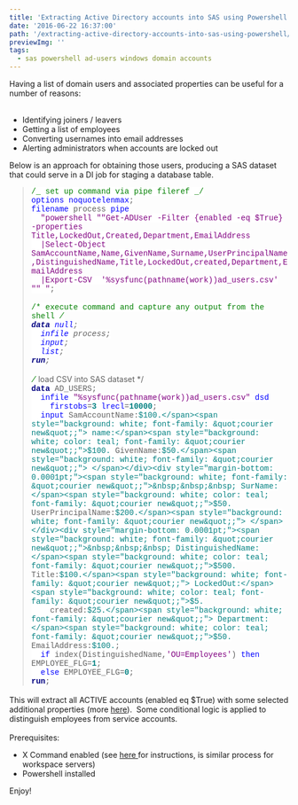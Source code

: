 ```yaml
---
title: 'Extracting Active Directory accounts into SAS using Powershell'
date: '2016-06-22 16:37:00'
path: '/extracting-active-directory-accounts-into-sas-using-powershell/'
previewImg: ''
tags:
  - sas powershell ad-users windows domain accounts
---
```


Having a list of domain users and associated properties can be useful for a number of reasons:<br /><br /><ul><li>Identifying joiners / leavers</li><li>Getting a list of employees</li><li>Converting usernames into email addresses</li><li>Alerting administrators when accounts are locked out</li></ul><div>Below is an approach for obtaining those users, producing a SAS dataset that could serve in a DI job for staging a database table.</div><div><blockquote style="margin-bottom: 0.0001pt;"><div style="margin-bottom: 0.0001pt;"><span style="background: white; color: green; font-family: &quot;courier new&quot;;">/_ set up command via pipe fileref _/</span><span style="background: white; font-family: &quot;courier new&quot;;"></span></div><div style="margin-bottom: 0.0001pt;"><span style="background: white; color: blue; font-family: &quot;courier new&quot;;">options</span><span style="background: white; font-family: &quot;courier new&quot;;"> </span><span style="background: white; color: blue; font-family: &quot;courier new&quot;;">noquotelenmax</span><span style="background: white; font-family: &quot;courier new&quot;;">;</span></div><div style="margin-bottom: 0.0001pt;"><span style="background: white; color: blue; font-family: &quot;courier new&quot;;">filename</span><span style="background: white; font-family: &quot;courier new&quot;;"> process </span><span style="background: white; color: blue; font-family: &quot;courier new&quot;;">pipe</span><span style="background: white; font-family: &quot;courier new&quot;;"> </span></div><div style="margin-bottom: 0.0001pt;"><span style="background: white; font-family: &quot;courier new&quot;;">&nbsp; </span><span style="background: white; color: purple; font-family: &quot;courier new&quot;;">"powershell ""Get-ADUser -Filter {enabled -eq $True} -properties Title,LockedOut,Created,Department,EmailAddress</span></div><div style="margin-bottom: 0.0001pt;"><span style="background: white; color: purple; font-family: &quot;courier new&quot;;">&nbsp; |Select-Object SamAccountName,Name,GivenName,Surname,UserPrincipalName,DistinguishedName,Title,LockedOut,created,Department,EmailAddress</span></div><div style="margin-bottom: 0.0001pt;"><span style="background: white; color: purple; font-family: &quot;courier new&quot;;">&nbsp; |Export-CSV&nbsp; '%sysfunc(pathname(work))ad_users.csv' "" "</span><span style="background: white; font-family: &quot;courier new&quot;;">;</span></div><div style="margin-bottom: 0.0001pt;"><br /></div><div style="margin-bottom: 0.0001pt;"><span style="background: white; color: green; font-family: &quot;courier new&quot;;">/* execute command and capture any output from the shell */</span><span style="background: white; font-family: &quot;courier new&quot;;"></span></div><div style="margin-bottom: 0.0001pt;"><b><span style="background: white; color: navy; font-family: &quot;courier new&quot;;">data</span></b><span style="background: white; font-family: &quot;courier new&quot;;"> </span><span style="background: white; color: blue; font-family: &quot;courier new&quot;;">_null_</span><span style="background: white; font-family: &quot;courier new&quot;;">;</span></div><div style="margin-bottom: 0.0001pt;"><span style="background: white; font-family: &quot;courier new&quot;;">&nbsp; </span><span style="background: white; color: blue; font-family: &quot;courier new&quot;;">infile</span><span style="background: white; font-family: &quot;courier new&quot;;"> process; </span></div><div style="margin-bottom: 0.0001pt;"><span style="background: white; font-family: &quot;courier new&quot;;">&nbsp; </span><span style="background: white; color: blue; font-family: &quot;courier new&quot;;">input</span><span style="background: white; font-family: &quot;courier new&quot;;">;</span></div><div style="margin-bottom: 0.0001pt;"><span style="background: white; font-family: &quot;courier new&quot;;">&nbsp; <span style="color: blue;">list</span></span><span style="background: white; font-family: &quot;courier new&quot;;">;</span></div><div style="margin-bottom: 0.0001pt;"><b><span style="background: white; color: navy; font-family: &quot;courier new&quot;;">run</span></b><span style="background: white; font-family: &quot;courier new&quot;;">;</span></div><div style="margin-bottom: 0.0001pt;"><br /></div><div style="margin-bottom: 0.0001pt;"><span style="background: white; color: green; font-family: &quot;courier new&quot;;">/* load CSV into SAS dataset */</span><span style="background: white; font-family: &quot;courier new&quot;;"></span></div><div style="margin-bottom: 0.0001pt;"><b><span style="background: white; color: navy; font-family: &quot;courier new&quot;;">data</span></b><span style="background: white; font-family: &quot;courier new&quot;;"> AD_USERS;</span></div><div style="margin-bottom: 0.0001pt;"><span style="background: white; font-family: &quot;courier new&quot;;">&nbsp; </span><span style="background: white; color: blue; font-family: &quot;courier new&quot;;">infile</span><span style="background: white; font-family: &quot;courier new&quot;;"> </span><span style="background: white; color: purple; font-family: &quot;courier new&quot;;">"%sysfunc(pathname(work))ad_users.csv"</span><span style="background: white; font-family: &quot;courier new&quot;;"> </span><span style="background: white; color: blue; font-family: &quot;courier new&quot;;">dsd</span><span style="background: white; font-family: &quot;courier new&quot;;"> </span></div><div style="margin-bottom: 0.0001pt;"><span style="background: white; font-family: &quot;courier new&quot;;">&nbsp;&nbsp;&nbsp; </span><span style="background: white; color: blue; font-family: &quot;courier new&quot;;">firstobs</span><span style="background: white; font-family: &quot;courier new&quot;;">=</span><b><span style="background: white; color: teal; font-family: &quot;courier new&quot;;">3</span></b><span style="background: white; font-family: &quot;courier new&quot;;"> </span><span style="background: white; color: blue; font-family: &quot;courier new&quot;;">lrecl</span><span style="background: white; font-family: &quot;courier new&quot;;">=</span><b><span style="background: white; color: teal; font-family: &quot;courier new&quot;;">10000</span></b><span style="background: white; font-family: &quot;courier new&quot;;">;</span></div><div style="margin-bottom: 0.0001pt;"><span style="background: white; font-family: &quot;courier new&quot;;">&nbsp; </span><span style="background: white; color: blue; font-family: &quot;courier new&quot;;">input</span><span style="background: white; font-family: &quot;courier new&quot;;"> SamAccountName:</span><span style="background: white; color: teal; font-family: &quot;courier new&quot;;">$100.</span><span style="background: white; font-family: &quot;courier new&quot;;"> name:</span><span style="background: white; color: teal; font-family: &quot;courier new&quot;;">$100.</span><span style="background: white; font-family: &quot;courier new&quot;;"> GivenName:</span><span style="background: white; color: teal; font-family: &quot;courier new&quot;;">$50.</span><span style="background: white; font-family: &quot;courier new&quot;;"> </span></div><div style="margin-bottom: 0.0001pt;"><span style="background: white; font-family: &quot;courier new&quot;;">&nbsp;&nbsp;&nbsp; SurName:</span><span style="background: white; color: teal; font-family: &quot;courier new&quot;;">$50.</span><span style="background: white; font-family: &quot;courier new&quot;;"> UserPrincipalName:</span><span style="background: white; color: teal; font-family: &quot;courier new&quot;;">$200.</span><span style="background: white; font-family: &quot;courier new&quot;;"> </span></div><div style="margin-bottom: 0.0001pt;"><span style="background: white; font-family: &quot;courier new&quot;;">&nbsp;&nbsp;&nbsp; DistinguishedName:</span><span style="background: white; color: teal; font-family: &quot;courier new&quot;;">$500.</span><span style="background: white; font-family: &quot;courier new&quot;;"> Title:</span><span style="background: white; color: teal; font-family: &quot;courier new&quot;;">$100.</span><span style="background: white; font-family: &quot;courier new&quot;;"> LockedOut:</span><span style="background: white; color: teal; font-family: &quot;courier new&quot;;">$5.</span><span style="background: white; font-family: &quot;courier new&quot;;"> </span></div><div style="margin-bottom: 0.0001pt;"><span style="background: white; font-family: &quot;courier new&quot;;">&nbsp;&nbsp;&nbsp; created:</span><span style="background: white; color: teal; font-family: &quot;courier new&quot;;">$25.</span><span style="background: white; font-family: &quot;courier new&quot;;"> Department:</span><span style="background: white; color: teal; font-family: &quot;courier new&quot;;">$50.</span><span style="background: white; font-family: &quot;courier new&quot;;"> EmailAddress:</span><span style="background: white; color: teal; font-family: &quot;courier new&quot;;">$100.</span><span style="background: white; font-family: &quot;courier new&quot;;">;</span></div><div style="margin-bottom: 0.0001pt;"><span style="background: white; font-family: &quot;courier new&quot;;">&nbsp; </span><span style="background: white; color: blue; font-family: &quot;courier new&quot;;">if</span><span style="background: white; font-family: &quot;courier new&quot;;"> index(DistinguishedName,</span><span style="background: white; color: purple; font-family: &quot;courier new&quot;;">'OU=Employees'</span><span style="background: white; font-family: &quot;courier new&quot;;">) </span><span style="background: white; color: blue; font-family: &quot;courier new&quot;;">then</span><span style="background: white; font-family: &quot;courier new&quot;;"> EMPLOYEE_FLG=</span><b><span style="background: white; color: teal; font-family: &quot;courier new&quot;;">1</span></b><span style="background: white; font-family: &quot;courier new&quot;;">; </span></div><div style="margin-bottom: 0.0001pt;"><span style="background: white; font-family: &quot;courier new&quot;;">&nbsp; </span><span style="background: white; color: blue; font-family: &quot;courier new&quot;;">else</span><span style="background: white; font-family: &quot;courier new&quot;;"> EMPLOYEE_FLG=</span><b><span style="background: white; color: teal; font-family: &quot;courier new&quot;;">0</span></b><span style="background: white; font-family: &quot;courier new&quot;;">;</span></div><div><b><span style="background: white; color: navy; font-family: &quot;courier new&quot;;">run</span></b><span style="background: white; font-family: &quot;courier new&quot;;">;</span></div></blockquote><div></div></div><div><br /></div><div>This will extract all ACTIVE accounts (enabled eq \$True) with some selected additional properties (more&nbsp;<a href="http://social.technet.microsoft.com/wiki/contents/articles/12037.active-directory-get-aduser-default-and-extended-properties.aspx" target="_blank">here</a>). &nbsp;Some conditional logic is applied to distinguish employees from service accounts.</div><div><br /><div>Prerequisites:</div><div><ul><li>X Command enabled (see&nbsp;<a href="http://support.sas.com/kb/15/179.html" target="_blank">here&nbsp;</a>for instructions, is similar process for workspace servers)</li><li>Powershell installed</li></ul></div></div><div>Enjoy!</div><div><br /></div><div><br /></div>

